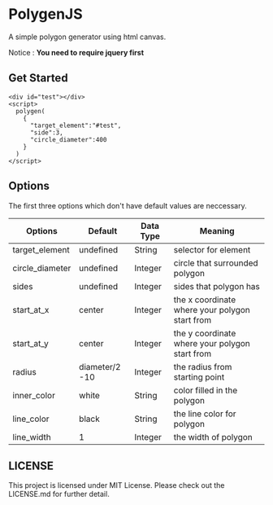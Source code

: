 # PolygenJS

A simple polygon generator using html canvas.

Notice : **You need to require jquery first**
## Get Started

```
<div id="test"></div>
<script>
  polygen(
    {
      "target_element":"#test",
      "side":3,
      "circle_diameter":400
    }
  )
</script>
```
## Options

The first three options which don't have default values are neccessary.

| Options         | Default        | Data Type | Meaning                                        |
|-----------------|----------------|-----------|------------------------------------------------|
| target_element  | undefined      | String    | selector for element                           |
| circle_diameter | undefined      | Integer   | circle that surrounded polygon                 |
| sides           | undefined      | Integer   | sides that polygon has                         |
| start_at_x      | center         | Integer   | the x coordinate where your polygon start from |
| start_at_y      | center         | Integer   | the y coordinate where your polygon start from |
| radius          | diameter/2 -10 | Integer   | the radius from starting point                 |
| inner_color     | white          | String    | color filled in the polygon                    |
| line_color      | black          | String    | the line color for polygon                     |
| line_width      | 1              | Integer   | the width of polygon                           |

## LICENSE
This project is licensed under MIT License. Please check out the LICENSE.md for further detail.

